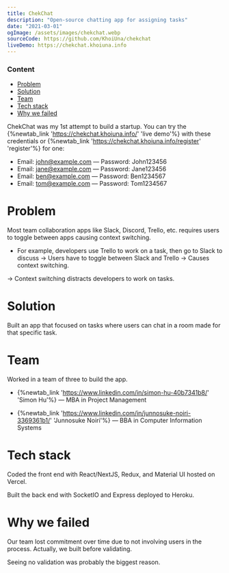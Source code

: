 ```yaml
---
title: ChekChat
description: "Open-source chatting app for assigning tasks"
date: "2021-03-01"
ogImage: /assets/images/chekchat.webp
sourceCode: https://github.com/KhoiUna/chekchat
liveDemo: https://chekchat.khoiuna.info
---
```


### Content

- [Problem](#problem)
- [Solution](#solution)
- [Team](#team)
- [Tech stack](#tech-stack)
- [Why we failed](#why-we-failed)

ChekChat was my 1st attempt to build a startup. You can try the {%newtab_link 'https://chekchat.khoiuna.info/' 'live demo'%} with these credentials or {%newtab_link 'https://chekchat.khoiuna.info/register' 'register'%} for one:

- Email: john@example.com — Password: John123456
- Email: jane@example.com — Password: Jane123456
- Email: ben@example.com — Password: Ben1234567
- Email: tom@example.com — Password: Tom1234567

# Problem

Most team collaboration apps like Slack, Discord, Trello, etc. requires users to toggle between apps causing context switching.

- For example, developers use Trello to work on a task, then go to Slack to discuss &rarr; Users have to toggle between Slack and Trello &rarr; Causes context switching.

&rarr; Context switching distracts developers to work on tasks.

# Solution

Built an app that focused on tasks where users can chat in a room made for that specific task.

# Team

Worked in a team of three to build the app.

- {%newtab_link 'https://www.linkedin.com/in/simon-hu-40b7341b8/' 'Simon Hu'%} &mdash; MBA in Project Management

- {%newtab_link 'https://www.linkedin.com/in/junnosuke-noiri-3369361b1/' 'Junnosuke Noiri'%} &mdash; BBA in Computer Information Systems

# Tech stack

Coded the front end with React/NextJS, Redux, and Material UI hosted on Vercel.

Built the back end with SocketIO and Express deployed to Heroku.

# Why we failed

Our team lost commitment over time due to not involving users in the process. Actually, we built before validating.

Seeing no validation was probably the biggest reason.
